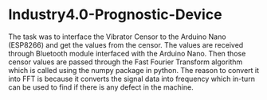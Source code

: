 # Industry4.0-Prognostic-Device
The task was to interface the Vibrator Censor to the Arduino Nano (ESP8266) and get the values  from the censor. The values are received through Bluetooth module interfaced with the Arduino Nano. Then those censor values are passed through the Fast Fourier Transform algorithm which  is called using the numpy package in python. The reason to convert it into FFT is because it converts the signal data into frequency which in-turn can be used to find if there is any defect in the machine.
